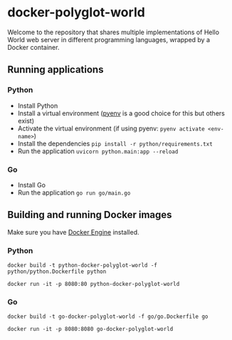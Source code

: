 # docker-polyglot-world

Welcome to the repository that shares multiple implementations of Hello World web server in different programming languages, wrapped by a Docker container.

## Running applications

### Python
* Install Python
* Install a virtual environment ([pyenv](https://github.com/pyenv/pyenv-installer) is a good choice for this but others exist)
* Activate the virtual environment (if using pyenv: `pyenv activate <env-name>`)
* Install the dependencies `pip install -r python/requirements.txt`
* Run the application `uvicorn python.main:app --reload`

### Go
* Install Go
* Run the application `go run go/main.go`

## Building and running Docker images
Make sure you have [Docker Engine](https://docs.docker.com/engine/install/) installed.

### Python
```text
docker build -t python-docker-polyglot-world -f python/python.Dockerfile python
```

```text
docker run -it -p 8080:80 python-docker-polyglot-world
```

### Go
```text
docker build -t go-docker-polyglot-world -f go/go.Dockerfile go
```

```test
docker run -it -p 8080:8080 go-docker-polyglot-world
```

